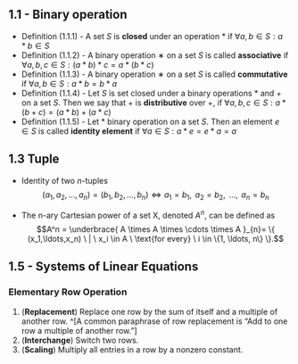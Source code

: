 ## 1.1 - Binary operation

- Definition (1.1.1) - A set $S$ is **closed** under an operation $*$ if $\forall{a,b\in{S}: a*b\in{S}}$
- Definition (1.1.2) - A binary operation $∗$ on a set $S$ is called **associative** if $\forall{a,b,c\in{S}: (a*b)*c=a*(b*c)}$
- Definition (1.1.3) - A binary operation $∗$ on a set $S$ is called **commutative** if $\forall{a,b\in{S}: a*b=b*a}$
- Definition (1.1.4) - Let $S$ is set closed under a binary operations $*$ and $+$ on a set $S$. Then we say that $+$ is **distributive** over $+$, if $\forall{a,b,c\in{S}: a*(b+{c})=(a*b)+{(a*c)}}$
- Definition (1.1.5) - Let $*$ binary operation on a set $S$. Then an element $e\in{S}$ is called **identity element** if $\forall{a\in{S}: a*e=e*a=a}$

## 1.3 Tuple

- Identity of two _n_-tuples
$$(a_1, a_2, \ldots, a_n) = (b_1, b_2, \ldots, b_n)  \Longleftrightarrow a_1=b_1,\text{ }a_2=b_2,\text{ }\ldots,\text{ }a_n=b_n$$


- The n-ary Cartesian power of a set X, denoted $A^{n}$, can be defined as
$$A^n = \underbrace{ A \times A \times \cdots \times A }_{n}= \{ (x_1,\ldots,x_n) \ | \ x_i \in A \ \text{for every} \ i \in \{1, \ldots, n\} \}.$$


## 1.5 - Systems of Linear Equations

### Elementary Row Operation
1. (**Replacement**) Replace one row by the sum of itself and a multiple of another row. ^[A common paraphrase of row replacement is “Add to one row a multiple of another row.”]
2. (**Interchange**) Switch two rows.
3. (**Scaling**) Multiply all entries in a row by a nonzero constant.

